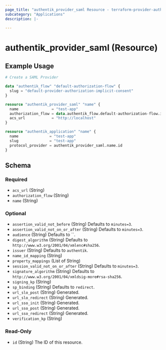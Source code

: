 ```yaml
---
page_title: "authentik_provider_saml Resource - terraform-provider-authentik"
subcategory: "Applications"
description: |-
  
---
```


# authentik_provider_saml (Resource)



## Example Usage

```terraform
# Create a SAML Provider

data "authentik_flow" "default-authorization-flow" {
  slug = "default-provider-authorization-implicit-consent"
}

resource "authentik_provider_saml" "name" {
  name               = "test-app"
  authorization_flow = data.authentik_flow.default-authorization-flow.id
  acs_url            = "http://localhost"
}

resource "authentik_application" "name" {
  name              = "test-app"
  slug              = "test-app"
  protocol_provider = authentik_provider_saml.name.id
}
```

<!-- schema generated by tfplugindocs -->
## Schema

### Required

- `acs_url` (String)
- `authorization_flow` (String)
- `name` (String)

### Optional

- `assertion_valid_not_before` (String) Defaults to `minutes=3`.
- `assertion_valid_not_on_or_after` (String) Defaults to `minutes=3`.
- `audience` (String) Defaults to ``.
- `digest_algorithm` (String) Defaults to `http://www.w3.org/2001/04/xmlenc#sha256`.
- `issuer` (String) Defaults to `authentik`.
- `name_id_mapping` (String)
- `property_mappings` (List of String)
- `session_valid_not_on_or_after` (String) Defaults to `minutes=3`.
- `signature_algorithm` (String) Defaults to `http://www.w3.org/2001/04/xmldsig-more#rsa-sha256`.
- `signing_kp` (String)
- `sp_binding` (String) Defaults to `redirect`.
- `url_slo_post` (String) Generated.
- `url_slo_redirect` (String) Generated.
- `url_sso_init` (String) Generated.
- `url_sso_post` (String) Generated.
- `url_sso_redirect` (String) Generated.
- `verification_kp` (String)

### Read-Only

- `id` (String) The ID of this resource.


